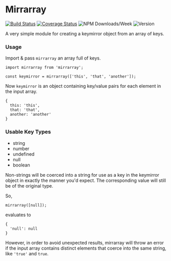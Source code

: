 # Mirrarray
[![Build Status](https://travis-ci.org/johnwquarles/mirrarray.svg?branch=master)](https://travis-ci.org/johnwquarles/mirrarray)
[![Coverage Status](https://coveralls.io/repos/github/johnwquarles/mirrarray/badge.svg?branch=master)](https://coveralls.io/github/johnwquarles/mirrarray?branch=master)
![NPM Downloads/Week](https://img.shields.io/npm/dw/mirrarray.svg)
![Version](https://img.shields.io/npm/v/mirrarray.svg)

A very simple module for creating a keymirror object from an array of keys.

### Usage

Import & pass `mirrarray` an array full of keys.

```
import mirrarray from 'mirrarray';

const keymirror = mirrarray(['this', 'that', 'another']);
```

Now `keymirror` is an object containing key/value pairs for each element in the input array.

```
{
  this: 'this',
  that: 'that',
  another: 'another'
}
```

### Usable Key Types

- string
- number
- undefined
- null
- boolean

Non-strings will be coerced into a string for use as a key in the keymirror object in exactly the manner you'd expect. The corresponding value will still be of the original type.

So,

```
mirrarray([null]);
```

evaluates to

```
{
  'null': null
}
```

However, in order to avoid unexpected results, mirrarray will throw an error if the input array contains distinct elements that coerce into the same string, like `'true'` and `true`.
